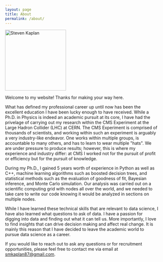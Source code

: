 ```yaml
---
layout: page
title: About
permalink: /about/
---
```

<img src="https://skaplanhex.github.io/images/HPIM0194.jpg" alt="Steven Kaplan" style="width: 200px;"/>

Welcome to my website!  Thanks for making your way here.

What has defined my professional career up until now has been the excellent education I have been lucky enough to have received.  While a Ph.D. in Physics is indeed an academic pursuit at its core, I have had the privelage of carrying out my research within the CMS Experiment at the Large Hadron Collider (LHC) at CERN.  The CMS Experiment is comprised of thousands of scientists, and working within such an experiment is arguably a very industry-like endeavor.  One works within multiple groups, is accountable to many others, and has to learn to wear multiple "hats".  We are under pressure to produce results; however, this is where my experience and industry differ: at CMS I worked not for the pursuit of profit or efficiency but for the pursuit of knowledge.

During my Ph.D., I gained 5 years worth of experience in Python as well as C++, machine learning algorithms such as boosted decision trees, and statistical methods such as the evaluation of goodness of fit, Bayesian inference, and Monte Carlo simulation.  Our analysis was carried out on a scientific computing grid with nodes all over the world, and we needed to take care to write our code knowing it would be analyzed in sections on multiple nodes.

While I have learned these technical skills that are relevant to data science, I have also learned what questions to ask of data.  I have a passion for digging into data and finding out what it can tell us.  More importantly, I love to find insights that can drive decision making and affect real change. It is mainly this reason that I have decided to leave the academic world to pursue data science as a career.

If you would like to reach out to ask any questions or for recruitment opportunities, please feel free to contact me via email at [smkaplan87@gmail.com](mailto:smkaplan87@gmail.com).